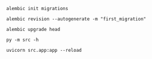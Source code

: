 ```commandline
alembic init migrations
```

```commandline
alembic revision --autogenerate -m "first_migration"
```

```commandline
alembic upgrade head
```

```commandline
py -m src -h
```

```commandline
uvicorn src.app:app --reload
```

